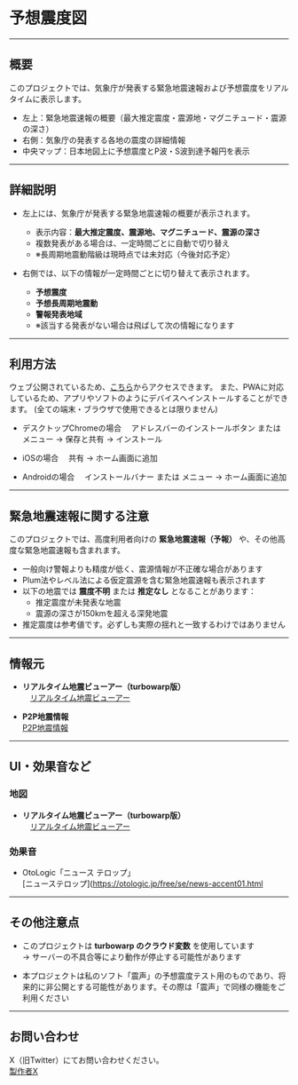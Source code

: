 # 予想震度図

---

## 概要

このプロジェクトでは、気象庁が発表する緊急地震速報および予想震度をリアルタイムに表示します。

- 左上：緊急地震速報の概要（最大推定震度・震源地・マグニチュード・震源の深さ）
- 右側：気象庁の発表する各地の震度の詳細情報
- 中央マップ：日本地図上に予想震度とP波・S波到達予報円を表示

---

## 詳細説明

- 左上には、気象庁が発表する緊急地震速報の概要が表示されます。
  - 表示内容：**最大推定震度、震源地、マグニチュード、震源の深さ**
  - 複数発表がある場合は、一定時間ごとに自動で切り替え
  - ※長周期地震動階級は現時点では未対応（今後対応予定）

- 右側では、以下の情報が一定時間ごとに切り替えて表示されます。
  - **予想震度**
  - **予想長周期地震動**
  - **警報発表地域**
  - ※該当する発表がない場合は飛ばして次の情報になります

---

## 利用方法

ウェブ公開されているため、[こちら](https://anesewo.github.io/yosousindo/ "ウェブサイト")からアクセスできます。
また、PWAに対応しているため、アプリやソフトのようにデバイスへインストールすることができます。
(全ての端末・ブラウザで使用できるとは限りません)

- デスクトップChromeの場合
　アドレスバーのインストールボタン または メニュー → 保存と共有 → インストール

- iOSの場合
　共有 → ホーム画面に追加

- Androidの場合
　インストールバナー または メニュー → ホーム画面に追加


---

## 緊急地震速報に関する注意

このプロジェクトでは、高度利用者向けの **緊急地震速報（予報）** や、その他高度な緊急地震速報も含まれます。

- 一般向け警報よりも精度が低く、震源情報が不正確な場合があります
- Plum法やレベル法による仮定震源を含む緊急地震速報も表示されます
- 以下の地震では **震度不明** または **推定なし** となることがあります：
  - 推定震度が未発表な地震
  - 震源の深さが150kmを超える深発地震
- 推定震度は参考値です。必ずしも実際の揺れと一致するわけではありません

---

## 情報元

- **リアルタイム地震ビューアー（turbowarp版）**  
　[リアルタイム地震ビューアー](https://turbowarp.org/636244032 "kotoho制作")

- **P2P地震情報**  
  [P2P地震情報](https://www.p2pquake.net/develop/json_api_v2/)

---

## UI・効果音など

### 地図

- **リアルタイム地震ビューアー（turbowarp版）**  
　[リアルタイム地震ビューアー](https://turbowarp.org/636244032 "kotoho制作")

### 効果音

- OtoLogic「ニュース テロップ」  
  [ニューステロップ](https://otologic.jp/free/se/news-accent01.html

---

## その他注意点

- このプロジェクトは **turbowarp のクラウド変数** を使用しています  
  → サーバーの不具合等により動作が停止する可能性があります

- 本プロジェクトは私のソフト「震声」の予想震度テスト用のものであり、将来的に非公開とする可能性があります。その際は「震声」で同様の機能をご利用ください

---

## お問い合わせ

X（旧Twitter）にてお問い合わせください。  
[製作者X](https://x.com/aseneo2 "私のプロフィール")
